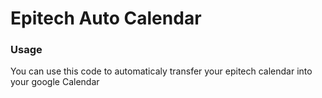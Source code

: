 <h1>Epitech Auto Calendar</h1>

<h3>Usage</h3>

<p>You can use this code to automaticaly transfer your epitech calendar into your google Calendar</p>
